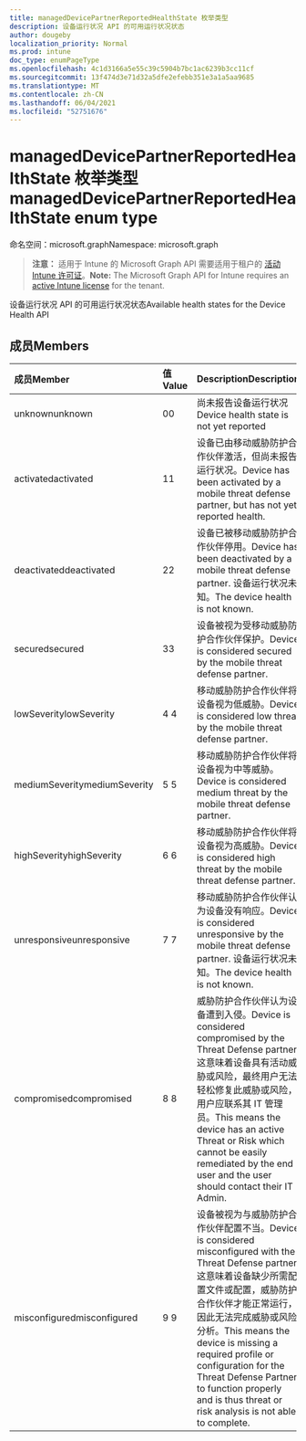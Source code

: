 ```yaml
---
title: managedDevicePartnerReportedHealthState 枚举类型
description: 设备运行状况 API 的可用运行状况状态
author: dougeby
localization_priority: Normal
ms.prod: intune
doc_type: enumPageType
ms.openlocfilehash: 4c1d3166a5e55c39c5904b7bc1ac6239b3cc11cf
ms.sourcegitcommit: 13f474d3e71d32a5dfe2efebb351e3a1a5aa9685
ms.translationtype: MT
ms.contentlocale: zh-CN
ms.lasthandoff: 06/04/2021
ms.locfileid: "52751676"
---
```

# <a name="manageddevicepartnerreportedhealthstate-enum-type"></a><span data-ttu-id="fcf8e-103">managedDevicePartnerReportedHealthState 枚举类型</span><span class="sxs-lookup"><span data-stu-id="fcf8e-103">managedDevicePartnerReportedHealthState enum type</span></span>

<span data-ttu-id="fcf8e-104">命名空间：microsoft.graph</span><span class="sxs-lookup"><span data-stu-id="fcf8e-104">Namespace: microsoft.graph</span></span>

> <span data-ttu-id="fcf8e-105">**注意：** 适用于 Intune 的 Microsoft Graph API 需要适用于租户的 [活动 Intune 许可证](https://go.microsoft.com/fwlink/?linkid=839381)。</span><span class="sxs-lookup"><span data-stu-id="fcf8e-105">**Note:** The Microsoft Graph API for Intune requires an [active Intune license](https://go.microsoft.com/fwlink/?linkid=839381) for the tenant.</span></span>

<span data-ttu-id="fcf8e-106">设备运行状况 API 的可用运行状况状态</span><span class="sxs-lookup"><span data-stu-id="fcf8e-106">Available health states for the Device Health API</span></span>

## <a name="members"></a><span data-ttu-id="fcf8e-107">成员</span><span class="sxs-lookup"><span data-stu-id="fcf8e-107">Members</span></span>
|<span data-ttu-id="fcf8e-108">成员</span><span class="sxs-lookup"><span data-stu-id="fcf8e-108">Member</span></span>|<span data-ttu-id="fcf8e-109">值</span><span class="sxs-lookup"><span data-stu-id="fcf8e-109">Value</span></span>|<span data-ttu-id="fcf8e-110">Description</span><span class="sxs-lookup"><span data-stu-id="fcf8e-110">Description</span></span>|
|:---|:---|:---|
|<span data-ttu-id="fcf8e-111">unknown</span><span class="sxs-lookup"><span data-stu-id="fcf8e-111">unknown</span></span>|<span data-ttu-id="fcf8e-112">0</span><span class="sxs-lookup"><span data-stu-id="fcf8e-112">0</span></span>|<span data-ttu-id="fcf8e-113">尚未报告设备运行状况</span><span class="sxs-lookup"><span data-stu-id="fcf8e-113">Device health state is not yet reported</span></span>|
|<span data-ttu-id="fcf8e-114">activated</span><span class="sxs-lookup"><span data-stu-id="fcf8e-114">activated</span></span>|<span data-ttu-id="fcf8e-115">1</span><span class="sxs-lookup"><span data-stu-id="fcf8e-115">1</span></span>|<span data-ttu-id="fcf8e-116">设备已由移动威胁防护合作伙伴激活，但尚未报告运行状况。</span><span class="sxs-lookup"><span data-stu-id="fcf8e-116">Device has been activated by a mobile threat defense partner, but has not yet reported health.</span></span>|
|<span data-ttu-id="fcf8e-117">deactivated</span><span class="sxs-lookup"><span data-stu-id="fcf8e-117">deactivated</span></span>|<span data-ttu-id="fcf8e-118">2</span><span class="sxs-lookup"><span data-stu-id="fcf8e-118">2</span></span>|<span data-ttu-id="fcf8e-119">设备已被移动威胁防护合作伙伴停用。</span><span class="sxs-lookup"><span data-stu-id="fcf8e-119">Device has been deactivated by a mobile threat defense partner.</span></span> <span data-ttu-id="fcf8e-120">设备运行状况未知。</span><span class="sxs-lookup"><span data-stu-id="fcf8e-120">The device health is not known.</span></span>|
|<span data-ttu-id="fcf8e-121">secured</span><span class="sxs-lookup"><span data-stu-id="fcf8e-121">secured</span></span>|<span data-ttu-id="fcf8e-122">3</span><span class="sxs-lookup"><span data-stu-id="fcf8e-122">3</span></span>|<span data-ttu-id="fcf8e-123">设备被视为受移动威胁防护合作伙伴保护。</span><span class="sxs-lookup"><span data-stu-id="fcf8e-123">Device is considered secured by the mobile threat defense partner.</span></span>|
|<span data-ttu-id="fcf8e-124">lowSeverity</span><span class="sxs-lookup"><span data-stu-id="fcf8e-124">lowSeverity</span></span>|<span data-ttu-id="fcf8e-125">4 </span><span class="sxs-lookup"><span data-stu-id="fcf8e-125">4</span></span>|<span data-ttu-id="fcf8e-126">移动威胁防护合作伙伴将设备视为低威胁。</span><span class="sxs-lookup"><span data-stu-id="fcf8e-126">Device is considered low threat by the mobile threat defense partner.</span></span>|
|<span data-ttu-id="fcf8e-127">mediumSeverity</span><span class="sxs-lookup"><span data-stu-id="fcf8e-127">mediumSeverity</span></span>|<span data-ttu-id="fcf8e-128">5 </span><span class="sxs-lookup"><span data-stu-id="fcf8e-128">5</span></span>|<span data-ttu-id="fcf8e-129">移动威胁防护合作伙伴将设备视为中等威胁。</span><span class="sxs-lookup"><span data-stu-id="fcf8e-129">Device is considered medium threat by the mobile threat defense partner.</span></span>|
|<span data-ttu-id="fcf8e-130">highSeverity</span><span class="sxs-lookup"><span data-stu-id="fcf8e-130">highSeverity</span></span>|<span data-ttu-id="fcf8e-131">6 </span><span class="sxs-lookup"><span data-stu-id="fcf8e-131">6</span></span>|<span data-ttu-id="fcf8e-132">移动威胁防护合作伙伴将设备视为高威胁。</span><span class="sxs-lookup"><span data-stu-id="fcf8e-132">Device is considered high threat by the mobile threat defense partner.</span></span>|
|<span data-ttu-id="fcf8e-133">unresponsive</span><span class="sxs-lookup"><span data-stu-id="fcf8e-133">unresponsive</span></span>|<span data-ttu-id="fcf8e-134">7 </span><span class="sxs-lookup"><span data-stu-id="fcf8e-134">7</span></span>|<span data-ttu-id="fcf8e-135">移动威胁防护合作伙伴认为设备没有响应。</span><span class="sxs-lookup"><span data-stu-id="fcf8e-135">Device is considered unresponsive by the mobile threat defense partner.</span></span> <span data-ttu-id="fcf8e-136">设备运行状况未知。</span><span class="sxs-lookup"><span data-stu-id="fcf8e-136">The device health is not known.</span></span>|
|<span data-ttu-id="fcf8e-137">compromised</span><span class="sxs-lookup"><span data-stu-id="fcf8e-137">compromised</span></span>|<span data-ttu-id="fcf8e-138">8 </span><span class="sxs-lookup"><span data-stu-id="fcf8e-138">8</span></span>|<span data-ttu-id="fcf8e-139">威胁防护合作伙伴认为设备遭到入侵。</span><span class="sxs-lookup"><span data-stu-id="fcf8e-139">Device is considered compromised by the Threat Defense partner.</span></span> <span data-ttu-id="fcf8e-140">这意味着设备具有活动威胁或风险，最终用户无法轻松修复此威胁或风险，用户应联系其 IT 管理员。</span><span class="sxs-lookup"><span data-stu-id="fcf8e-140">This means the device has an active Threat or Risk which cannot be easily remediated by the end user and the user should contact their IT Admin.</span></span>|
|<span data-ttu-id="fcf8e-141">misconfigured</span><span class="sxs-lookup"><span data-stu-id="fcf8e-141">misconfigured</span></span>|<span data-ttu-id="fcf8e-142">9 </span><span class="sxs-lookup"><span data-stu-id="fcf8e-142">9</span></span>|<span data-ttu-id="fcf8e-143">设备被视为与威胁防护合作伙伴配置不当。</span><span class="sxs-lookup"><span data-stu-id="fcf8e-143">Device is considered misconfigured with the Threat Defense partner.</span></span> <span data-ttu-id="fcf8e-144">这意味着设备缺少所需配置文件或配置，威胁防护合作伙伴才能正常运行，因此无法完成威胁或风险分析。</span><span class="sxs-lookup"><span data-stu-id="fcf8e-144">This means the device is missing a required profile or configuration for the Threat Defense Partner to function properly and is thus threat or risk analysis is not able to complete.</span></span>|




